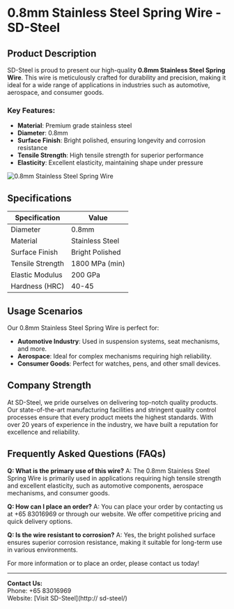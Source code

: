 # 0.8mm Stainless Steel Spring Wire - SD-Steel

## Product Description

SD-Steel is proud to present our high-quality **0.8mm Stainless Steel Spring Wire**. This wire is meticulously crafted for durability and precision, making it ideal for a wide range of applications in industries such as automotive, aerospace, and consumer goods.

### Key Features:
- **Material**: Premium grade stainless steel
- **Diameter**: 0.8mm
- **Surface Finish**: Bright polished, ensuring longevity and corrosion resistance
- **Tensile Strength**: High tensile strength for superior performance
- **Elasticity**: Excellent elasticity, maintaining shape under pressure

![0.8mm Stainless Steel Spring Wire](https://github.com/user-attachments/assets/2567258e-e124-4816-932d-1809bd27ef0b)

## Specifications

| Specification | Value |
|---------------|-------|
| Diameter      | 0.8mm |
| Material      | Stainless Steel |
| Surface Finish| Bright Polished |
| Tensile Strength| 1800 MPa (min) |
| Elastic Modulus| 200 GPa |
| Hardness (HRC)| 40-45 |

## Usage Scenarios

Our 0.8mm Stainless Steel Spring Wire is perfect for:
- **Automotive Industry**: Used in suspension systems, seat mechanisms, and more.
- **Aerospace**: Ideal for complex mechanisms requiring high reliability.
- **Consumer Goods**: Perfect for watches, pens, and other small devices.

## Company Strength

At SD-Steel, we pride ourselves on delivering top-notch quality products. Our state-of-the-art manufacturing facilities and stringent quality control processes ensure that every product meets the highest standards. With over 20 years of experience in the industry, we have built a reputation for excellence and reliability.

## Frequently Asked Questions (FAQs)

**Q: What is the primary use of this wire?**
A: The 0.8mm Stainless Steel Spring Wire is primarily used in applications requiring high tensile strength and excellent elasticity, such as automotive components, aerospace mechanisms, and consumer goods.

**Q: How can I place an order?**
A: You can place your order by contacting us at +65 83016969 or through our website. We offer competitive pricing and quick delivery options.

**Q: Is the wire resistant to corrosion?**
A: Yes, the bright polished surface ensures superior corrosion resistance, making it suitable for long-term use in various environments.

For more information or to place an order, please contact us today!

---

**Contact Us:**  
Phone: +65 83016969  
Website: [Visit SD-Steel](http:// sd-steel/)